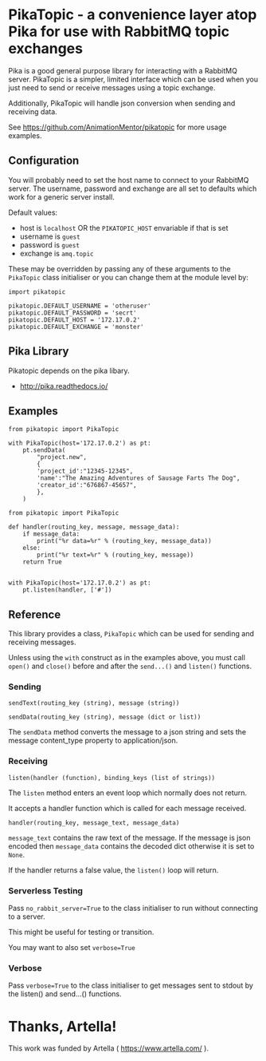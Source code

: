 
# PikaTopic - a convenience layer atop Pika for use with RabbitMQ topic exchanges

Pika is a good general purpose library for interacting with a RabbitMQ server. PikaTopic is a simpler, limited interface which can be used when you just need to send or receive messages using a topic exchange. 

Additionally, PikaTopic will handle json conversion when sending and receiving data.

See https://github.com/AnimationMentor/pikatopic for more usage examples.

## Configuration

You will probably need to set the host name to connect to your RabbitMQ server. The username, password and exchange are all set to defaults which work for a generic server install.

Default values:

- host is `localhost` OR the `PIKATOPIC_HOST` envariable if that is set
- username is `guest`
- password is `guest`
- exchange is `amq.topic`

These may be overridden by passing any of these arguments to the `PikaTopic` class initialiser or you can change them at the module level by:

```
import pikatopic

pikatopic.DEFAULT_USERNAME = 'otheruser'
pikatopic.DEFAULT_PASSWORD = 'secrt'
pikatopic.DEFAULT_HOST = '172.17.0.2'
pikatopic.DEFAULT_EXCHANGE = 'monster'
```

## Pika Library

Pikatopic depends on the pika libary.

- http://pika.readthedocs.io/


## Examples


```
from pikatopic import PikaTopic

with PikaTopic(host='172.17.0.2') as pt:
    pt.sendData(
        "project.new",
        {
        'project_id':"12345-12345",
        'name':"The Amazing Adventures of Sausage Farts The Dog",
        'creator_id':"676867-45657",
        },
    )
```


```
from pikatopic import PikaTopic

def handler(routing_key, message, message_data):
    if message_data:
        print("%r data=%r" % (routing_key, message_data))
    else:
        print("%r text=%r" % (routing_key, message))
    return True


with PikaTopic(host='172.17.0.2') as pt:
    pt.listen(handler, ['#'])
```


## Reference

This library provides a class, `PikaTopic` which can be used for sending and receiving messages.

Unless using the `with` construct as in the examples above, you must call `open()` and `close()` before and after the `send...()` and `listen()` functions.


### Sending

```
sendText(routing_key (string), message (string))
```

```
sendData(routing_key (string), message (dict or list))
```

The `sendData` method converts the message to a json string and sets the message content_type property to application/json.

### Receiving

```
listen(handler (function), binding_keys (list of strings))
```

The `listen` method enters an event loop which normally does not return.

It accepts a handler function which is called for each message received.

```
handler(routing_key, message_text, message_data)
```

`message_text` contains the raw text of the message. If the message is json encoded then `message_data` contains the decoded dict otherwise it is set to `None`.

If the handler returns a false value, the `listen()` loop will return.

### Serverless Testing

Pass `no_rabbit_server=True` to the class initialiser to run without connecting to a server.

This might be useful for testing or transition.

You may want to also set `verbose=True`

### Verbose

Pass `verbose=True` to the class initialiser to get messages sent to stdout by the listen() and send...() functions.

# Thanks, Artella!

This work was funded by Artella ( https://www.artella.com/ ).
